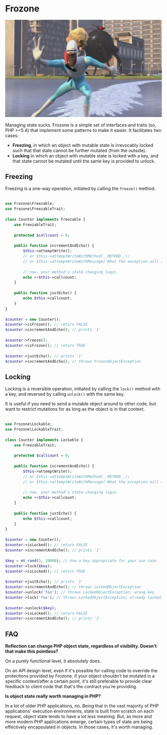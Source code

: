# Frozone

![Frozone stops writes like a boss](frozone.jpg)

Managing state sucks. Frozone is a simple set of interfaces and traits (so, PHP >=5.4) that implement some patterns to make it easier. It facilitates two cases:

* **Freezing**, in which an object with mutable state is irrevocably locked such that that state cannot be further mutated (from the outside).
* **Locking** in which an object with mutable state is locked with a key, and that state cannot be mutated until the same key is provided to unlock.

## Freezing

Freezing is a one-way operation, initiated by calling the ```freeze()``` method.

```php

use Frozone\Freezable;
use Frozone\FreezableTrait;

class Counter implements Freezable {
    use FreezableTrait;

    protected $callcount = 0;

    public function incrementAndEcho() {
        $this->attemptWrite();
        // or $this->attemptWriteWithMethod(__METHOD__);
        // or $this->attemptWriteWithMessage('What the exception will say if it's frozen');

        // now, your method's state-changing logic.
        echo ++$this->callcount;
    }

    public function justEcho() {
        echo $this->callcount;
    }
}

$counter = new Counter();
$counter->isFrozen(); // return FALSE
$counter->incrementAndEcho(); // prints '1'

$counter->freeze();
$counter->isFrozen(); // return TRUE

$counter->justEcho(); // prints '1'
$counter->incrementAndEcho(); // throws FrozenObjectException

```

## Locking

Locking is a reversible operation, initiated by calling the ```lock()``` method with a key, and reversed by calling ```unlock()``` with the same key.

It is useful if you need to send a mutable object around to other code, but want to restrict mutations for as long as the object is in that context.

```php

use Frozone\Lockable;
use Frozone\LockableTrait;

class Counter implements Lockable {
    use FreezableTrait;

    protected $callcount = 0;

    public function incrementAndEcho() {
        $this->attemptWrite();
        // or $this->attemptWriteWithMethod(__METHOD__);
        // or $this->attemptWriteWithMessage('What the exception will say if it's frozen');

        // now, your method's state-changing logic.
        echo ++$this->callcount;
    }

    public function justEcho() {
        echo $this->callcount;
    }
}

$counter = new Counter();
$counter->isLocked(); // return FALSE
$counter->incrementAndEcho(); // prints '1'

$key = mt_rand(1, 10000); // Use a key appropriate for your use case
$counter->lock($key);
$counter->isLocked(); // return TRUE

$counter->justEcho(); // prints '1'
$counter->incrementAndEcho(); // throws LockedObjectException
$counter->unlock('foo'); // throws LockedObjectException; wrong key
$counter->lock('foo'); // throws LockedObjectException; already locked

$counter->unlock($key);
$counter->isLocked(); // return FALSE
$counter->incrementAndEcho(); // prints '2'

```

## FAQ

**Reflection can change PHP object state, regardless of visibility. Doesn't that make this pointless?**

On a purely functional level, it absolutely does.

On an API design level, even if it's possible for calling code to override the protections provided by Frozone, if your object shouldn't be mutated in a specific context/after a certain point, it's still preferable to provide clear feedback to client code that that's the contract you're providing.

**Is object state really worth managing in PHP?**

In a lot of older PHP applications, no. Being that in the vast majority of PHP applications' execution environments, state is built from scratch on each request, object state tends to have a lot less meaning. But, as more and more modern PHP applications emerge, certain types of state are being effectively encapsulated in objects. In those cases, it's worth managing.


